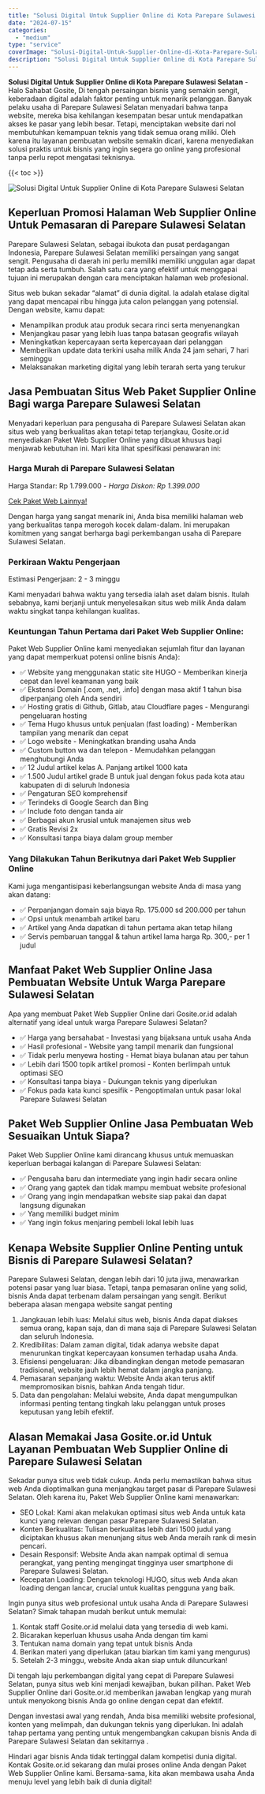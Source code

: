 ```yaml
---
title: "Solusi Digital Untuk Supplier Online di Kota Parepare Sulawesi Selatan"
date: "2024-07-15"
categories: 
  - "medium"
type: "service"
coverImage: "Solusi-Digital-Untuk-Supplier-Online-di-Kota-Parepare-Sulawesi-Selatan.png"
description: "Solusi Digital Untuk Supplier Online di Kota Parepare Sulawesi Selatan. Hindari agar bisnis Anda tidak tertinggal dalam kompetisi dunia digital. Kontak Gosit..."
---
```


**Solusi Digital Untuk Supplier Online di Kota Parepare Sulawesi Selatan** - Halo Sahabat Gosite, Di tengah persaingan bisnis yang semakin sengit, keberadaan digital adalah faktor penting untuk menarik pelanggan. Banyak pelaku usaha di Parepare Sulawesi Selatan menyadari bahwa tanpa website, mereka bisa kehilangan kesempatan besar untuk mendapatkan akses ke pasar yang lebih besar. Tetapi, menciptakan website dari nol membutuhkan kemampuan teknis yang tidak semua orang miliki. Oleh karena itu layanan pembuatan website semakin dicari, karena menyediakan solusi praktis untuk bisnis yang ingin segera go online yang profesional tanpa perlu repot mengatasi teknisnya.

{{< toc >}}

![Solusi Digital Untuk Supplier Online di Kota Parepare Sulawesi Selatan](/images/medium/Solusi-Digital-Untuk-Supplier-Online-di-Kota-Parepare-Sulawesi-Selatan.png)

## Keperluan Promosi Halaman Web Supplier Online Untuk Pemasaran di Parepare Sulawesi Selatan

Parepare Sulawesi Selatan, sebagai ibukota dan pusat perdagangan Indonesia, Parepare Sulawesi Selatan memiliki persaingan yang sangat sengit. Pengusaha di daerah ini perlu memiliki memiliki unggulan agar dapat tetap ada serta tumbuh. Salah satu cara yang efektif untuk menggapai tujuan ini merupakan dengan cara menciptakan halaman web profesional.

Situs web bukan sekadar “alamat” di dunia digital. Ia adalah etalase digital yang dapat mencapai ribu hingga juta calon pelanggan yang potensial. Dengan website, kamu dapat:

- Menampilkan produk atau produk secara rinci serta menyenangkan
- Menjangkau pasar yang lebih luas tanpa batasan geografis wilayah
- Meningkatkan kepercayaan serta kepercayaan dari pelanggan
- Memberikan update data terkini usaha milik Anda 24 jam sehari, 7 hari seminggu
- Melaksanakan marketing digital yang lebih terarah serta yang terukur

## Jasa Pembuatan Situs Web Paket Supplier Online Bagi warga Parepare Sulawesi Selatan

Menyadari keperluan para pengusaha di Parepare Sulawesi Selatan akan situs web yang berkualitas akan tetapi tetap terjangkau, Gosite.or.id menyediakan Paket Web Supplier Online yang dibuat khusus bagi menjawab kebutuhan ini. Mari kita lihat spesifikasi penawaran ini:

### Harga Murah di Parepare Sulawesi Selatan

<a class="cta-button">Harga Standar: Rp 1.799.000 - <em>Harga Diskon: Rp 1.399.000</em></a>

<a href="/jasa-web/" class="cta-button">Cek Paket Web Lainnya!</a>

Dengan harga yang sangat menarik ini, Anda bisa memiliki halaman web yang berkualitas tanpa merogoh kocek dalam-dalam. Ini merupakan komitmen yang sangat berharga bagi perkembangan usaha di Parepare Sulawesi Selatan.

### Perkiraan Waktu Pengerjaan

Estimasi Pengerjaan: 2 - 3 minggu

Kami menyadari bahwa waktu yang tersedia ialah aset dalam bisnis. Itulah sebabnya, kami berjanji untuk menyelesaikan situs web milik Anda dalam waktu singkat tanpa kehilangan kualitas.

### Keuntungan Tahun Pertama dari Paket Web Supplier Online:

Paket Web Supplier Online kami menyediakan sejumlah fitur dan layanan yang dapat memperkuat potensi online bisnis Anda}:

- ✅ Website yang menggunakan static site HUGO - Memberikan kinerja cepat dan level keamanan yang baik
- ✅ Ekstensi Domain \[.com, .net, .info\] dengan masa aktif 1 tahun bisa diperpanjang oleh Anda sendiri
- ✅ Hosting gratis di Github, Gitlab, atau Cloudflare pages - Mengurangi pengeluaran hosting
- ✅ Tema Hugo khusus untuk penjualan (fast loading) - Memberikan tampilan yang menarik dan cepat
- ✅ Logo website - Meningkatkan branding usaha Anda
- ✅ Custom button wa dan telepon - Memudahkan pelanggan menghubungi Anda
- ✅ 12 Judul artikel kelas A. Panjang artikel 1000 kata
- ✅ 1.500 Judul artikel grade B untuk jual dengan fokus pada kota atau kabupaten di di seluruh Indonesia
- ✅ Pengaturan SEO komprehensif
- ✅ Terindeks di Google Search dan Bing
- ✅ Include foto dengan tanda air
- ✅ Berbagai akun krusial untuk manajemen situs web
- ✅ Gratis Revisi 2x
- ✅ Konsultasi tanpa biaya dalam group member

### Yang Dilakukan Tahun Berikutnya dari Paket Web Supplier Online

Kami juga mengantisipasi keberlangsungan website Anda di masa yang akan datang:

- ✅ Perpanjangan domain saja biaya Rp. 175.000 sd 200.000 per tahun
- ✅ Opsi untuk menambah artikel baru
- ✅ Artikel yang Anda dapatkan di tahun pertama akan tetap hilang
- ✅ Servis pembaruan tanggal & tahun artikel lama harga Rp. 300,- per 1 judul

## Manfaat Paket Web Supplier Online Jasa Pembuatan Website Untuk Warga Parepare Sulawesi Selatan

Apa yang membuat Paket Web Supplier Online dari Gosite.or.id adalah alternatif yang ideal untuk warga Parepare Sulawesi Selatan?

- ✅ Harga yang bersahabat - Investasi yang bijaksana untuk usaha Anda
- ✅ Hasil profesional - Website yang tampil menarik dan fungsional
- ✅ Tidak perlu menyewa hosting - Hemat biaya bulanan atau per tahun
- ✅ Lebih dari 1500 topik artikel promosi - Konten berlimpah untuk optimasi SEO
- ✅ Konsultasi tanpa biaya - Dukungan teknis yang diperlukan
- ✅ Fokus pada kata kunci spesifik - Pengoptimalan untuk pasar lokal Parepare Sulawesi Selatan

## Paket Web Supplier Online Jasa Pembuatan Web Sesuaikan Untuk Siapa?

Paket Web Supplier Online kami dirancang khusus untuk memuaskan keperluan berbagai kalangan di Parepare Sulawesi Selatan:

- ✅ Pengusaha baru dan intermediate yang ingin hadir secara online
- ✅ Orang yang gaptek dan tidak mampu membuat website profesional
- ✅ Orang yang ingin mendapatkan website siap pakai dan dapat langsung digunakan
- ✅ Yang memiliki budget minim
- ✅ Yang ingin fokus menjaring pembeli lokal lebih luas

## Kenapa Website Supplier Online Penting untuk Bisnis di Parepare Sulawesi Selatan?

Parepare Sulawesi Selatan, dengan lebih dari 10 juta jiwa, menawarkan potensi pasar yang luar biasa. Tetapi, tanpa pemasaran online yang solid, bisnis Anda dapat terbenam dalam persaingan yang sengit. Berikut beberapa alasan mengapa website sangat penting

1. Jangkauan lebih luas: Melalui situs web, bisnis Anda dapat diakses semua orang, kapan saja, dan di mana saja di Parepare Sulawesi Selatan dan seluruh Indonesia.
2. Kredibilitas: Dalam zaman digital, tidak adanya website dapat menurunkan tingkat kepercayaan konsumen terhadap usaha Anda.
3. Efisiensi pengeluaran: Jika dibandingkan dengan metode pemasaran tradisional, website jauh lebih hemat dalam jangka panjang.
4. Pemasaran sepanjang waktu: Website Anda akan terus aktif mempromosikan bisnis, bahkan Anda tengah tidur.
5. Data dan pengolahan: Melalui website, Anda dapat mengumpulkan informasi penting tentang tingkah laku pelanggan untuk proses keputusan yang lebih efektif.

## Alasan Memakai Jasa Gosite.or.id Untuk Layanan Pembuatan Web Supplier Online di Parepare Sulawesi Selatan

Sekadar punya situs web tidak cukup. Anda perlu memastikan bahwa situs web Anda dioptimalkan guna menjangkau target pasar di Parepare Sulawesi Selatan. Oleh karena itu, Paket Web Supplier Online kami menawarkan:

- SEO Lokal: Kami akan melakukan optimasi situs web Anda untuk kata kunci yang relevan dengan pasar Parepare Sulawesi Selatan.
- Konten Berkualitas: Tulisan berkualitas lebih dari 1500 judul yang diciptakan khusus akan menunjang situs web Anda meraih rank di mesin pencari.
- Desain Responsif: Website Anda akan nampak optimal di semua perangkat, yang penting mengingat tingginya user smartphone di Parepare Sulawesi Selatan.
- Kecepatan Loading: Dengan teknologi HUGO, situs web Anda akan loading dengan lancar, crucial untuk kualitas pengguna yang baik.

Ingin punya situs web profesional untuk usaha Anda di Parepare Sulawesi Selatan? Simak tahapan mudah berikut untuk memulai:

1. Kontak staff Gosite.or.id melalui data yang tersedia di web kami.
2. Bicarakan keperluan khusus usaha Anda dengan tim kami
3. Tentukan nama domain yang tepat untuk bisnis Anda
4. Berikan materi yang diperlukan (atau biarkan tim kami yang mengurus)
5. Setelah 2-3 minggu, website Anda akan siap untuk diluncurkan!

Di tengah laju perkembangan digital yang cepat di Parepare Sulawesi Selatan, punya situs web kini menjadi kewajiban, bukan pilihan. Paket Web Supplier Online dari Gosite.or.id memberikan jawaban lengkap yang murah untuk menyokong bisnis Anda go online dengan cepat dan efektif.

Dengan investasi awal yang rendah, Anda bisa memiliki website profesional, konten yang melimpah, dan dukungan teknis yang diperlukan. Ini adalah tahap pertama yang penting untuk mengembangkan cakupan bisnis Anda di Parepare Sulawesi Selatan dan sekitarnya .

Hindari agar bisnis Anda tidak tertinggal dalam kompetisi dunia digital. Kontak Gosite.or.id sekarang dan mulai proses online Anda dengan Paket Web Supplier Online kami. Bersama-sama, kita akan membawa usaha Anda menuju level yang lebih baik di dunia digital!